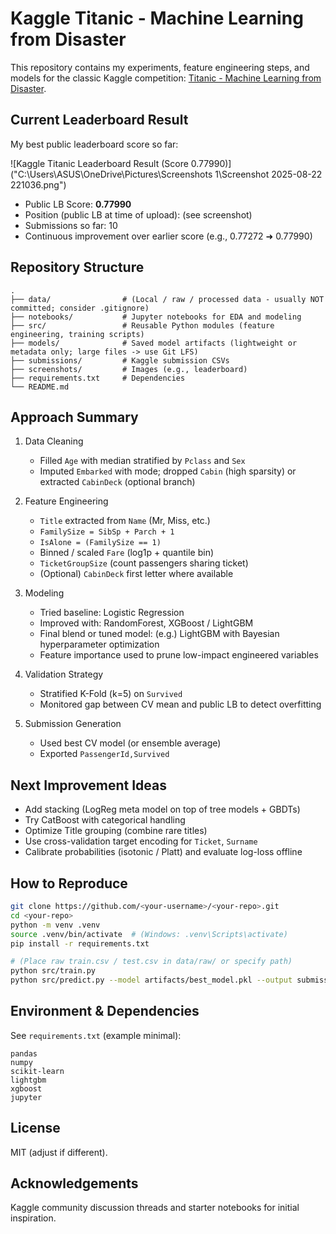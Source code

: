 # Kaggle Titanic - Machine Learning from Disaster

This repository contains my experiments, feature engineering steps, and models for the classic Kaggle competition: [Titanic - Machine Learning from Disaster](https://www.kaggle.com/competitions/titanic).

## Current Leaderboard Result

<!-- SECTION START: LEADERBOARD -->
My best public leaderboard score so far:

![Kaggle Titanic Leaderboard Result (Score 0.77990)]("C:\Users\ASUS\OneDrive\Pictures\Screenshots 1\Screenshot 2025-08-22 221036.png")

- Public LB Score: **0.77990**
- Position (public LB at time of upload): (see screenshot)
- Submissions so far: 10
- Continuous improvement over earlier score (e.g., 0.77272 ➜ 0.77990)
<!-- SECTION END: LEADERBOARD -->

## Repository Structure

```
.
├── data/                # (Local / raw / processed data - usually NOT committed; consider .gitignore)
├── notebooks/           # Jupyter notebooks for EDA and modeling
├── src/                 # Reusable Python modules (feature engineering, training scripts)
├── models/              # Saved model artifacts (lightweight or metadata only; large files -> use Git LFS)
├── submissions/         # Kaggle submission CSVs
├── screenshots/         # Images (e.g., leaderboard)
├── requirements.txt     # Dependencies
└── README.md
```

## Approach Summary

1. Data Cleaning
   - Filled `Age` with median stratified by `Pclass` and `Sex`
   - Imputed `Embarked` with mode; dropped `Cabin` (high sparsity) or extracted `CabinDeck` (optional branch)

2. Feature Engineering
   - `Title` extracted from `Name` (Mr, Miss, etc.)
   - `FamilySize = SibSp + Parch + 1`
   - `IsAlone = (FamilySize == 1)`
   - Binned / scaled `Fare` (log1p + quantile bin)
   - `TicketGroupSize` (count passengers sharing ticket)
   - (Optional) `CabinDeck` first letter where available

3. Modeling
   - Tried baseline: Logistic Regression
   - Improved with: RandomForest, XGBoost / LightGBM
   - Final blend or tuned model: (e.g.) LightGBM with Bayesian hyperparameter optimization
   - Feature importance used to prune low-impact engineered variables

4. Validation Strategy
   - Stratified K-Fold (k=5) on `Survived`
   - Monitored gap between CV mean and public LB to detect overfitting

5. Submission Generation
   - Used best CV model (or ensemble average)
   - Exported `PassengerId,Survived`

## Next Improvement Ideas

- Add stacking (LogReg meta model on top of tree models + GBDTs)
- Try CatBoost with categorical handling
- Optimize Title grouping (combine rare titles)
- Use cross-validation target encoding for `Ticket`, `Surname`
- Calibrate probabilities (isotonic / Platt) and evaluate log-loss offline

## How to Reproduce

```bash
git clone https://github.com/<your-username>/<your-repo>.git
cd <your-repo>
python -m venv .venv
source .venv/bin/activate  # (Windows: .venv\Scripts\activate)
pip install -r requirements.txt

# (Place raw train.csv / test.csv in data/raw/ or specify path)
python src/train.py
python src/predict.py --model artifacts/best_model.pkl --output submissions/submission_<date>.csv
```

## Environment & Dependencies

See `requirements.txt` (example minimal):

```text
pandas
numpy
scikit-learn
lightgbm
xgboost
jupyter
```

## License

MIT (adjust if different).

## Acknowledgements

Kaggle community discussion threads and starter notebooks for initial inspiration.
